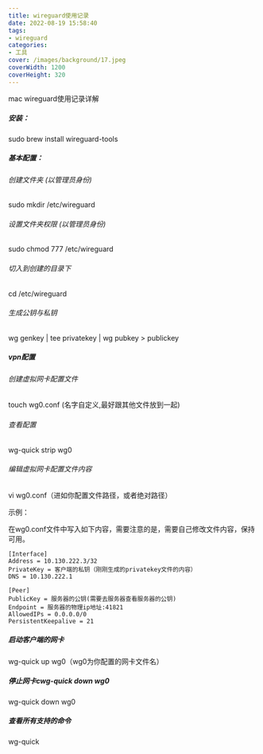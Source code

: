 ```yaml
---
title: wireguard使用记录
date: 2022-08-19 15:58:40
tags:
- wireguard
categories:
- 工具
cover: /images/background/17.jpeg
coverWidth: 1200
coverHeight: 320
---
```


mac wireguard使用记录详解

<!-- more -->

##### 安装：

sudo brew install wireguard-tools

##### 基本配置：

###### 创建文件夹 (以管理员身份)
sudo mkdir /etc/wireguard

###### 设置文件夹权限 (以管理员身份)
sudo chmod 777  /etc/wireguard

###### 切入到创建的目录下
cd /etc/wireguard

###### 生成公钥与私钥
wg genkey | tee privatekey | wg pubkey > publickey

##### vpn配置

###### 创建虚拟网卡配置文件

touch wg0.conf  (名字自定义,最好跟其他文件放到一起)

###### 查看配置

wg-quick strip wg0 

###### 编辑虚拟网卡配置文件内容
vi wg0.conf（进如你配置文件路径，或者绝对路径）

示例：

在wg0.conf文件中写入如下内容，需要注意的是，需要自己修改文件内容，保持可用。

```
[Interface]
Address = 10.130.222.3/32
PrivateKey = 客户端的私钥（刚刚生成的privatekey文件的内容）
DNS = 10.130.222.1

[Peer]
PublicKey = 服务器的公钥(需要去服务器查看服务器的公钥)
Endpoint = 服务器的物理ip地址:41821
AllowedIPs = 0.0.0.0/0
PersistentKeepalive = 21

```

##### 启动客户端的网卡

wg-quick up wg0（wg0为你配置的网卡文件名）

##### 停止网卡cwg-quick down wg0 

wg-quick down wg0 

##### 查看所有支持的命令

 wg-quick 
